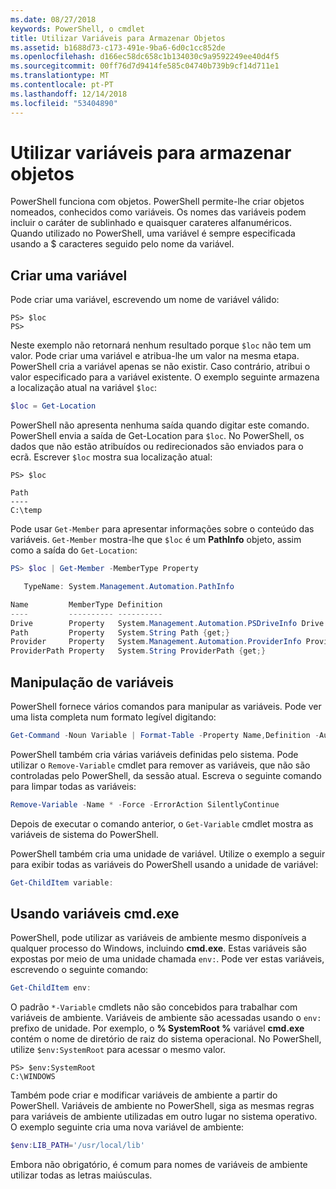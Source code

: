 ```yaml
---
ms.date: 08/27/2018
keywords: PowerShell, o cmdlet
title: Utilizar Variáveis para Armazenar Objetos
ms.assetid: b1688d73-c173-491e-9ba6-6d0c1cc852de
ms.openlocfilehash: d166ec58dc658c1b134030c9a9592249ee40d4f5
ms.sourcegitcommit: 00ff76d7d9414fe585c04740b739b9cf14d711e1
ms.translationtype: MT
ms.contentlocale: pt-PT
ms.lasthandoff: 12/14/2018
ms.locfileid: "53404890"
---
```

# <a name="using-variables-to-store-objects"></a>Utilizar variáveis para armazenar objetos

PowerShell funciona com objetos. PowerShell permite-lhe criar objetos nomeados, conhecidos como variáveis.
Os nomes das variáveis podem incluir o caráter de sublinhado e quaisquer carateres alfanuméricos. Quando utilizado no PowerShell, uma variável é sempre especificada usando a \$ caracteres seguido pelo nome da variável.

## <a name="creating-a-variable"></a>Criar uma variável

Pode criar uma variável, escrevendo um nome de variável válido:

```
PS> $loc
PS>
```

Neste exemplo não retornará nenhum resultado porque `$loc` não tem um valor. Pode criar uma variável e atribua-lhe um valor na mesma etapa. PowerShell cria a variável apenas se não existir.
Caso contrário, atribui o valor especificado para a variável existente. O exemplo seguinte armazena a localização atual na variável `$loc`:

```powershell
$loc = Get-Location
```

PowerShell não apresenta nenhuma saída quando digitar este comando. PowerShell envia a saída de Get-Location para `$loc`. No PowerShell, os dados que não estão atribuídos ou redirecionados são enviados para o ecrã. Escrever `$loc` mostra sua localização atual:

```
PS> $loc

Path
----
C:\temp
```

Pode usar `Get-Member` para apresentar informações sobre o conteúdo das variáveis. `Get-Member` mostra-lhe que `$loc` é um **PathInfo** objeto, assim como a saída do `Get-Location`:

```powershell
PS> $loc | Get-Member -MemberType Property

   TypeName: System.Management.Automation.PathInfo

Name         MemberType Definition
----         ---------- ----------
Drive        Property   System.Management.Automation.PSDriveInfo Drive {get;}
Path         Property   System.String Path {get;}
Provider     Property   System.Management.Automation.ProviderInfo Provider {...
ProviderPath Property   System.String ProviderPath {get;}
```

## <a name="manipulating-variables"></a>Manipulação de variáveis

PowerShell fornece vários comandos para manipular as variáveis. Pode ver uma lista completa num formato legível digitando:

```powershell
Get-Command -Noun Variable | Format-Table -Property Name,Definition -AutoSize -Wrap
```

PowerShell também cria várias variáveis definidas pelo sistema. Pode utilizar o `Remove-Variable` cmdlet para remover as variáveis, que não são controladas pelo PowerShell, da sessão atual. Escreva o seguinte comando para limpar todas as variáveis:

```powershell
Remove-Variable -Name * -Force -ErrorAction SilentlyContinue
```

Depois de executar o comando anterior, o `Get-Variable` cmdlet mostra as variáveis de sistema do PowerShell.

PowerShell também cria uma unidade de variável. Utilize o exemplo a seguir para exibir todas as variáveis do PowerShell usando a unidade de variável:

```powershell
Get-ChildItem variable:
```

## <a name="using-cmdexe-variables"></a>Usando variáveis cmd.exe

PowerShell, pode utilizar as variáveis de ambiente mesmo disponíveis a qualquer processo do Windows, incluindo **cmd.exe**. Estas variáveis são expostas por meio de uma unidade chamada `env:`. Pode ver estas variáveis, escrevendo o seguinte comando:

```powershell
Get-ChildItem env:
```

O padrão `*-Variable` cmdlets não são concebidos para trabalhar com variáveis de ambiente. Variáveis de ambiente são acessadas usando o `env:` prefixo de unidade. Por exemplo, o **% SystemRoot %** variável **cmd.exe** contém o nome de diretório de raiz do sistema operacional. No PowerShell, utilize `$env:SystemRoot` para acessar o mesmo valor.

```
PS> $env:SystemRoot
C:\WINDOWS
```

Também pode criar e modificar variáveis de ambiente a partir do PowerShell. Variáveis de ambiente no PowerShell, siga as mesmas regras para variáveis de ambiente utilizadas em outro lugar no sistema operativo. O exemplo seguinte cria uma nova variável de ambiente:

```powershell
$env:LIB_PATH='/usr/local/lib'
```

Embora não obrigatório, é comum para nomes de variáveis de ambiente utilizar todas as letras maiúsculas.
